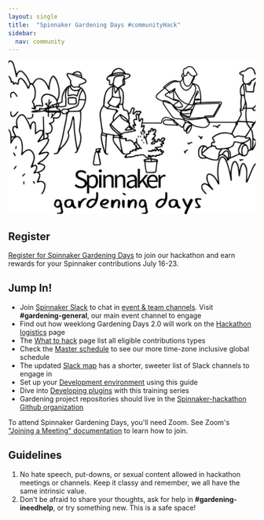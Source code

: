 ```yaml
---
layout: single
title:  "Spinnaker Gardening Days #communityHack"
sidebar:
  nav: community
---
```

![image](SpinnakerGardeningDays.jpg)
## Register
[Register for Spinnaker Gardening Days](https://go.armory.io/gardening) to join our hackathon and earn rewards for your Spinnaker contributions July 16-23.

## Jump In!
* Join [Spinnaker Slack](https://join.spinnaker.io) to chat in [event & team channels](slack-map.md). Visit __#gardening-general__, our main event channel to engage
* Find out how weeklong Gardening Days 2.0 will work on the [Hackathon logistics](hack-logistics.md) page
* The [What to hack](what-to-hack.md) page list all eligible contributions types
* Check the [Master schedule](schedule.md) to see our more time-zone inclusive global schedule
* The updated [Slack map](slack-map.md) has a shorter, sweeter list of Slack channels to engage in
* Set up your [Development environment](dev-environment.md) using this guide
* Dive into [Developing plugins](developing-plugins.md) with this training series
* Gardening project repositories should live in the [Spinnaker-hackathon Github organization](https://github.com/spinnaker-hackathon)


To attend Spinnaker Gardening Days, you'll need Zoom. See Zoom's ["Joining a Meeting" documentation](https://support.zoom.us/hc/en-us/articles/201362193-Joining-a-Meeting) to learn how to join.


## Guidelines
1. No hate speech, put-downs, or sexual content allowed in hackathon meetings or channels. Keep it classy and remember, we all have the same intrinsic value.
2. Don't be afraid to share your thoughts, ask for help in __#gardening-ineedhelp__, or try something new. This is a safe space!
